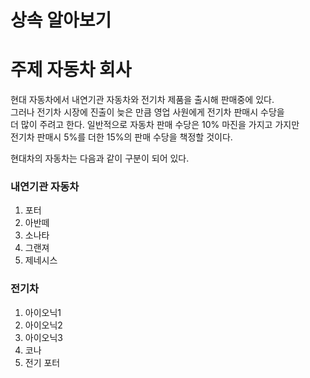 # 상속 알아보기

# 주제 자동차 회사

<p>
현대 자동차에서 내연기관 자동차와 전기차 제품을 출시해 판매중에 있다. <br>
그러나 전기차 시장에 진출이 늦은 만큼 영업 사원에게 전기차 판매시 수당을 <br>
더 많이 주려고 한다. 일반적으로 자동차 판매 수당은 10% 마진을 가지고 가지만 <br>
전기차 판매시 5%를 더한 15%의 판매 수당을 책정할 것이다.

현대차의 자동차는 다음과 같이 구분이 되어 있다.

### 내연기관 자동차
1. 포터
2. 아반떼
3. 소나타
4. 그랜져
5. 제네시스

### 전기차
1. 아이오닉1
2. 아이오닉2
3. 아이오닉3
4. 코나
5. 전기 포터



</p>